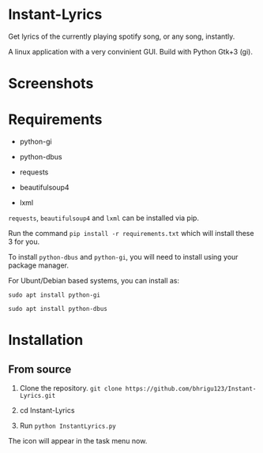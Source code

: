 # Instant-Lyrics

Get lyrics of the currently playing spotify song, or any song, instantly.

A linux application with a very convinient GUI. Build with Python Gtk+3 (gi).

# Screenshots

# Requirements

* python-gi

* python-dbus

* requests

* beautifulsoup4

* lxml

`requests`, `beautifulsoup4` and `lxml` can be installed via pip.

Run the command `pip install -r requirements.txt` which will install these 3 for you.


To install `python-dbus` and `python-gi`, you will need to install using your package manager.

For Ubunt/Debian based systems, you can install as:

`sudo apt install python-gi`

`sudo apt install python-dbus`

# Installation

## From source

1. Clone the repository. `git clone https://github.com/bhrigu123/Instant-Lyrics.git`

2. cd Instant-Lyrics

3. Run `python InstantLyrics.py`

The icon will appear in the task menu now.

